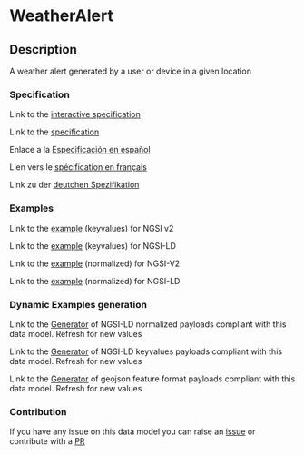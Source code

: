 # WeatherAlert

## Description 

A weather alert generated by a user or device in a given location
### Specification

Link to the [interactive specification](https://swagger.lab.fiware.org/?url=https://github.com/smart-data-models/dataModel.Weather/blob/master/WeatherAlert/swagger.yaml)

Link to the [specification](https://github.com/smart-data-models/dataModel.Weather/blob/master/WeatherAlert/doc/spec.md)

Enlace a la [Especificación en español](https://github.com/smart-data-models/dataModel.Weather/blob/master/WeatherAlert/doc/spec_ES.md)

Lien vers le [spécification en français](https://github.com/smart-data-models/dataModel.Weather/blob/master/WeatherAlert/doc/spec_FR.md)

Link zu der [deutchen Spezifikation](https://github.com/smart-data-models/dataModel.Weather/blob/master/WeatherAlert/doc/spec_DE.md)
### Examples

Link to the [example](https://github.com/smart-data-models/dataModel.Weather/blob/master/WeatherAlert/examples/example.json) (keyvalues) for NGSI v2

Link to the [example](https://github.com/smart-data-models/dataModel.Weather/blob/master/WeatherAlert/examples/example.jsonld) (keyvalues) for NGSI-LD

Link to the [example](https://github.com/smart-data-models/dataModel.Weather/blob/master/WeatherAlert/examples/example-normalized.json) (normalized) for NGSI-V2

Link to the [example](https://github.com/smart-data-models/dataModel.Weather/blob/master/WeatherAlert/examples/example-normalized.jsonld) (normalized) for NGSI-LD
### Dynamic Examples generation

Link to the [Generator](https://smartdatamodels.org/extra/ngsi-ld_generator_v0.92.php?schemaUrl=https://raw.githubusercontent.com/smart-data-models/dataModel.Weather/master/WeatherAlert/schema.json&email=info@smartdatamodels.org) of NGSI-LD normalized payloads compliant with this data model. Refresh for new values

Link to the [Generator](https://smartdatamodels.org/extra/ngsi-ld_generator_keyvalues_v0.92.php?schemaUrl=https://raw.githubusercontent.com/smart-data-models/dataModel.Weather/master/WeatherAlert/schema.json&email=info@smartdatamodels.org) of NGSI-LD keyvalues payloads compliant with this data model. Refresh for new values

Link to the [Generator](https://smartdatamodels.org/extra/geojson_features_generator_v1.0.php?schemaUrl=https://raw.githubusercontent.com/smart-data-models/dataModel.Weather/master/WeatherAlert/schema.json&email=info@smartdatamodels.org) of geojson feature format payloads compliant with this data model. Refresh for new values
### Contribution

 If you have any issue on this data model you can raise an [issue](https://github.com/smart-data-models/dataModel.Weather/issues)  or contribute with a [PR](https://github.com/smart-data-models/dataModel.Weather/pulls)